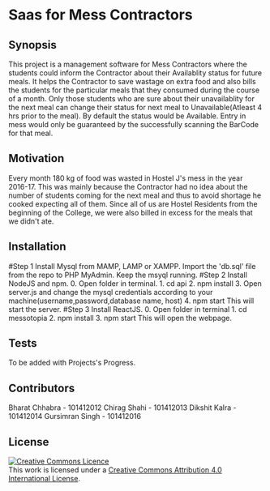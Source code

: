 # Saas for Mess Contractors

## Synopsis

This project is a management software for Mess Contractors where the students could inform the Contractor about their Availablity status for future meals. It helps the Contractor to save wastage on extra food and also bills the students for the particular meals that they consumed during the course of a month. Only those students who are sure about their unavailablity for the next meal can change their status for next meal to  Unavailable(Atleast 4 hrs prior to the meal). By default the status would be Available. Entry in mess would only be guaranteed by the successfully scanning the BarCode for that meal.

## Motivation

Every month 180 kg of food was wasted in Hostel J's mess in the year 2016-17. This was mainly because the Contractor had no idea about the number of students coming for the next meal and thus to avoid shortage he cooked expecting all of them. Since all of us are Hostel Residents from the beginning of the College, we were also billed in excess for the meals that we didn't ate.

## Installation

#Step 1
Install Mysql from MAMP, LAMP or XAMPP. Import the 'db.sql' file from the repo to PHP MyAdmin.
Keep the msyql running.
#Step 2
Install NodeJS and npm. 
    0. Open folder in terminal.
    1. cd api
    2. npm install
    3. Open server.js and change the mysql credentials according to your machine(username,password,database name, host)
    4. npm start
This will start the server.
#Step 3
Install ReactJS.
    0. Open folder in terminal
    1. cd messotopia
    2. npm install
    3. npm start
This will open the webpage.

## Tests

To be added with Projects's Progress.

## Contributors

Bharat Chhabra - 101412012
Chirag Shahi - 101412013
Dikshit Kalra - 101412014
Gursimran Singh - 101412016

## License
<a rel="license" href="http://creativecommons.org/licenses/by/4.0/"><img alt="Creative Commons Licence" style="border-width:0" src="https://i.creativecommons.org/l/by/4.0/88x31.png" /></a><br />This work is licensed under a <a rel="license" href="http://creativecommons.org/licenses/by/4.0/">Creative Commons Attribution 4.0 International License</a>.
